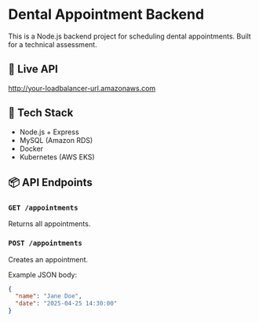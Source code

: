 # Dental Appointment Backend

This is a Node.js backend project for scheduling dental appointments. Built for a technical assessment.

## 🔗 Live API

http://your-loadbalancer-url.amazonaws.com

## 🚀 Tech Stack

- Node.js + Express
- MySQL (Amazon RDS)
- Docker
- Kubernetes (AWS EKS)

## 📦 API Endpoints

### `GET /appointments`

Returns all appointments.

### `POST /appointments`

Creates an appointment.

Example JSON body:

```json
{
  "name": "Jane Doe",
  "date": "2025-04-25 14:30:00"
}
```
